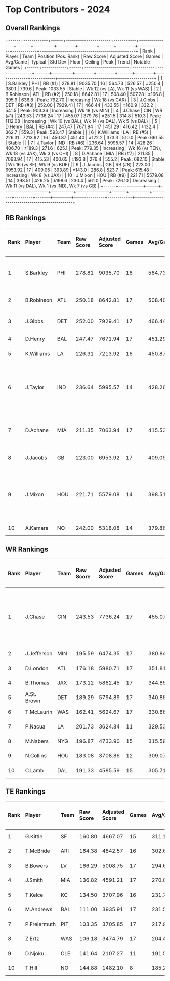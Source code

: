 # Top Contributors - 2024

## Overall Rankings

+------+------------+------+----------------------+-----------+----------------+-------+----------+---------+---------+-------+---------+---------------+------------+-----------------------------------------------+
| Rank | Player     | Team | Position (Pos. Rank) | Raw Score | Adjusted Score | Games | Avg/Game | Typical | Std Dev | Floor | Ceiling | Peak          | Trend      | Notable Games                                 |
+------+------------+------+----------------------+-----------+----------------+-------+----------+---------+---------+-------+---------+---------------+------------+-----------------------------------------------+
| 1    | S.Barkley  | PHI  | RB (#1)              | 278.81    | 9035.70        | 16    | 564.73   | 526.57  | ±250.4  | 380.1 | 739.6   | Peak: 1033.55 | Stable     | Wk 12 (vs LA), Wk 11 (vs WAS)                 |
| 2    | B.Robinson | ATL  | RB (#2)              | 250.18    | 8642.81        | 17    | 508.40   | 507.28  | ±166.8  | 395.9 | 636.8   | Peak: 792.70  | Increasing | Wk 18 (vs CAR)                                |
| 3    | J.Gibbs    | DET  | RB (#3)              | 252.00    | 7929.41        | 17    | 466.44   | 433.55  | ±160.9  | 332.2 | 541.5   | Peak: 903.36  | Increasing | Wk 18 (vs MIN)                                |
| 4    | J.Chase    | CIN  | WR (#1)              | 243.53    | 7736.24        | 17    | 455.07   | 379.76  | ±251.5  | 314.8 | 510.3   | Peak: 1112.08 | Increasing | Wk 10 (vs BAL), Wk 14 (vs DAL), Wk 5 (vs BAL) |
| 5    | D.Henry    | BAL  | RB (#4)              | 247.47    | 7671.94        | 17    | 451.29   | 416.42  | ±132.4  | 362.7 | 559.3   | Peak: 593.47  | Stable     |                                               |
| 6    | K.Williams | LA   | RB (#5)              | 226.31    | 7213.92        | 16    | 450.87   | 451.40  | ±122.2  | 373.3 | 510.0   | Peak: 661.55  | Stable     |                                               |
| 7    | J.Taylor   | IND  | RB (#6)              | 236.64    | 5995.57        | 14    | 428.26   | 406.70  | ±189.3  | 271.6 | 625.1   | Peak: 779.35  | Increasing | Wk 16 (vs TEN), Wk 18 (vs JAX), Wk 3 (vs CHI) |
| 8    | D.Achane   | MIA  | RB (#7)              | 211.35    | 7063.94        | 17    | 415.53   | 400.65  | ±193.8  | 276.4 | 555.2   | Peak: 682.10  | Stable     | Wk 16 (vs SF), Wk 9 (vs BUF)                  |
| 9    | J.Jacobs   | GB   | RB (#8)              | 223.00    | 6953.92        | 17    | 409.05   | 393.89  | ±143.0  | 286.8 | 523.7   | Peak: 615.48  | Increasing | Wk 8 (vs JAX)                                 |
| 10   | J.Mixon    | HOU  | RB (#9)              | 221.71    | 5579.08        | 14    | 398.51   | 426.25  | ±198.6  | 230.4 | 561.0   | Peak: 726.10  | Decreasing | Wk 11 (vs DAL), Wk 1 (vs IND), Wk 7 (vs GB)   |
+------+------------+------+----------------------+-----------+----------------+-------+----------+---------+---------+-------+---------+---------------+------------+-----------------------------------------------+

## RB Rankings

| Rank | Player     | Team | Raw Score | Adjusted Score | Games | Avg/Game | Typical | Std Dev | Floor | Ceiling | Peak          | Trend      | Notable Games (>150% Typical)                 |
| :----| :----------| :----| :---------| :--------------| :-----| :--------| :-------| :-------| :-----| :-------| :-------------| :----------| :---------------------------------------------|
| 1    | S.Barkley  | PHI  | 278.81    | 9035.70        | 16    | 564.73   | 526.57  | ±250.4  | 380.1 | 739.6   | Peak: 1033.55 | Stable     | Wk 12 (vs LA), Wk 11 (vs WAS)                 |
| 2    | B.Robinson | ATL  | 250.18    | 8642.81        | 17    | 508.40   | 507.28  | ±166.8  | 395.9 | 636.8   | Peak: 792.70  | Increasing | Wk 18 (vs CAR)                                |
| 3    | J.Gibbs    | DET  | 252.00    | 7929.41        | 17    | 466.44   | 433.55  | ±160.9  | 332.2 | 541.5   | Peak: 903.36  | Increasing | Wk 18 (vs MIN)                                |
| 4    | D.Henry    | BAL  | 247.47    | 7671.94        | 17    | 451.29   | 416.42  | ±132.4  | 362.7 | 559.3   | Peak: 593.47  | Stable     |                                               |
| 5    | K.Williams | LA   | 226.31    | 7213.92        | 16    | 450.87   | 451.40  | ±122.2  | 373.3 | 510.0   | Peak: 661.55  | Stable     |                                               |
| 6    | J.Taylor   | IND  | 236.64    | 5995.57        | 14    | 428.26   | 406.70  | ±189.3  | 271.6 | 625.1   | Peak: 779.35  | Increasing | Wk 16 (vs TEN), Wk 18 (vs JAX), Wk 3 (vs CHI) |
| 7    | D.Achane   | MIA  | 211.35    | 7063.94        | 17    | 415.53   | 400.65  | ±193.8  | 276.4 | 555.2   | Peak: 682.10  | Stable     | Wk 16 (vs SF), Wk 9 (vs BUF)                  |
| 8    | J.Jacobs   | GB   | 223.00    | 6953.92        | 17    | 409.05   | 393.89  | ±143.0  | 286.8 | 523.7   | Peak: 615.48  | Increasing | Wk 8 (vs JAX)                                 |
| 9    | J.Mixon    | HOU  | 221.71    | 5579.08        | 14    | 398.51   | 426.25  | ±198.6  | 230.4 | 561.0   | Peak: 726.10  | Decreasing | Wk 11 (vs DAL), Wk 1 (vs IND), Wk 7 (vs GB)   |
| 10   | A.Kamara   | NO   | 242.00    | 5318.08        | 14    | 379.86   | 340.00  | ±150.9  | 292.9 | 399.6   | Peak: 760.33  | Stable     |                                               |

## WR Rankings

| Rank | Player      | Team | Raw Score | Adjusted Score | Games | Avg/Game | Typical | Std Dev | Floor | Ceiling | Peak          | Trend      | Notable Games (>150% Typical)                 |
| :----| :-----------| :----| :---------| :--------------| :-----| :--------| :-------| :-------| :-----| :-------| :-------------| :----------| :---------------------------------------------|
| 1    | J.Chase     | CIN  | 243.53    | 7736.24        | 17    | 455.07   | 379.76  | ±251.5  | 314.8 | 510.3   | Peak: 1112.08 | Increasing | Wk 10 (vs BAL), Wk 14 (vs DAL), Wk 5 (vs BAL) |
| 2    | J.Jefferson | MIN  | 195.59    | 6474.35        | 17    | 380.84   | 374.34  | ±147.0  | 289.5 | 432.6   | Peak: 677.94  | Stable     |                                               |
| 3    | D.London    | ATL  | 176.18    | 5980.71        | 17    | 351.81   | 308.86  | ±201.1  | 215.0 | 431.5   | Peak: 835.06  | Decreasing |                                               |
| 4    | B.Thomas    | JAX  | 173.12    | 5862.45        | 17    | 344.85   | 384.06  | ±179.2  | 217.6 | 478.2   | Peak: 645.87  | Increasing |                                               |
| 5    | A.St. Brown | DET  | 189.29    | 5794.89        | 17    | 340.88   | 313.62  | ±158.8  | 240.3 | 414.6   | Peak: 727.84  | Stable     |                                               |
| 6    | T.McLaurin  | WAS  | 162.41    | 5624.67        | 17    | 330.86   | 347.04  | ±145.2  | 274.4 | 433.3   | Peak: 483.76  | Increasing |                                               |
| 7    | P.Nacua     | LA   | 201.73    | 3624.84        | 11    | 329.53   | 326.96  | ±168.6  | 292.7 | 419.4   | Peak: 810.59  | Stable     |                                               |
| 8    | M.Nabers    | NYG  | 196.87    | 4733.90        | 15    | 315.59   | 267.48  | ±144.5  | 237.4 | 430.5   | Peak: 594.88  | Stable     |                                               |
| 9    | N.Collins   | HOU  | 183.08    | 3708.86        | 12    | 309.07   | 280.09  | ±130.7  | 235.4 | 360.4   | Peak: 703.93  | Stable     |                                               |
| 10   | C.Lamb      | DAL  | 191.33    | 4585.59        | 15    | 305.71   | 270.85  | ±128.9  | 251.6 | 394.9   | Peak: 623.52  | Increasing |                                               |

## TE Rankings

| Rank | Player       | Team | Raw Score | Adjusted Score | Games | Avg/Game | Typical | Std Dev | Floor | Ceiling | Peak         | Trend      | Notable Games (>150% Typical) |
| :----| :------------| :----| :---------| :--------------| :-----| :--------| :-------| :-------| :-----| :-------| :------------| :----------| :-----------------------------|
| 1    | G.Kittle     | SF   | 160.80    | 4667.07        | 15    | 311.14   | 327.44  | ±136.3  | 244.6 | 429.6   | Peak: 503.32 | Decreasing |                               |
| 2    | T.McBride    | ARI  | 164.38    | 4842.57        | 16    | 302.66   | 251.40  | ±150.1  | 204.9 | 411.2   | Peak: 594.88 | Increasing |                               |
| 3    | B.Bowers     | LV   | 166.29    | 5008.75        | 17    | 294.63   | 266.69  | ±145.8  | 195.4 | 392.4   | Peak: 602.17 | Stable     |                               |
| 4    | J.Smith      | MIA  | 136.82    | 4591.21        | 17    | 270.07   | 261.93  | ±165.4  | 156.5 | 392.8   | Peak: 561.34 | Increasing |                               |
| 5    | T.Kelce      | KC   | 134.50    | 3707.96        | 16    | 231.75   | 211.51  | ±135.1  | 126.0 | 290.5   | Peak: 495.46 | Stable     |                               |
| 6    | M.Andrews    | BAL  | 111.00    | 3935.91        | 17    | 231.52   | 242.58  | ±135.4  | 102.3 | 331.3   | Peak: 385.33 | Increasing |                               |
| 7    | P.Freiermuth | PIT  | 103.35    | 3705.85        | 17    | 217.99   | 220.49  | ±110.3  | 159.0 | 262.9   | Peak: 450.03 | Increasing |                               |
| 8    | Z.Ertz       | WAS  | 106.18    | 3474.79        | 17    | 204.40   | 198.69  | ±121.6  | 92.1  | 307.9   | Peak: 456.45 | Stable     |                               |
| 9    | D.Njoku      | CLE  | 141.64    | 2107.27        | 11    | 191.57   | 200.37  | ±119.3  | 102.7 | 251.9   | Peak: 480.60 | Increasing |                               |
| 10   | T.Hill       | NO   | 144.88    | 1482.10        | 8     | 185.26   | 137.57  | ±169.6  | 96.9  | 198.7   | Peak: 816.76 | Increasing |                               |

